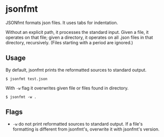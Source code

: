 # jsonfmt

JSONfmt formats json files. It uses tabs for indentation.

Without an explicit path, it processes the standard input. Given a file, it operates on that file; given a directory, it operates on all .json files in that directory, recursively. (Files starting with a period are ignored.)

## Usage

By default, jsonfmt prints the reformatted sources to standard output.

```
$ jsonfmt test.json
```

With `-w` flag it overwrites given file or files found in directory.

```
$ jsonfmt -w .
```
## Flags

* `-w` do not print reformatted sources to standard output. If a file's formatting is different from jsonfmt's, overwrite it with jsonfmt's version.
